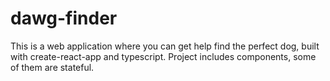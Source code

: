 # dawg-finder

This is a web application where you can get help find the perfect dog, built with create-react-app and typescript. Project includes components, some of them are stateful.